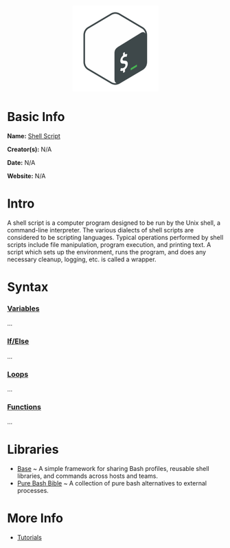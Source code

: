 <p align="center"><img width="200" height="200" src="https://github.com/jgphilpott/babel/blob/main/Shell/logo.png"></p>

# Basic Info

**Name:** [Shell Script](https://en.wikipedia.org/wiki/Shell_script)

**Creator(s):** N/A

**Date:** N/A

**Website:** N/A

# Intro

A shell script is a computer program designed to be run by the Unix shell, a command-line interpreter. The various dialects of shell scripts are considered to be scripting languages. Typical operations performed by shell scripts include file manipulation, program execution, and printing text. A script which sets up the environment, runs the program, and does any necessary cleanup, logging, etc. is called a wrapper.

# Syntax

### [Variables](https://www.tutorialspoint.com/unix/unix-using-variables.htm)

...

### [If/Else](https://www.tutorialspoint.com/unix/unix-decision-making.htm)

...

### [Loops](https://www.tutorialspoint.com/unix/unix-loop-control.htm)

...

### [Functions](https://www.tutorialspoint.com/unix/unix-shell-functions.htm)

...

# Libraries

 - [Base](https://github.com/codeforester/base) ~ A simple framework for sharing Bash profiles, reusable shell libraries, and commands across hosts and teams.
 - [Pure Bash Bible](https://github.com/dylanaraps/pure-bash-bible) ~ A collection of pure bash alternatives to external processes.

# More Info

 - [Tutorials](https://www.tutorialspoint.com/unix/shell_scripting.htm)

